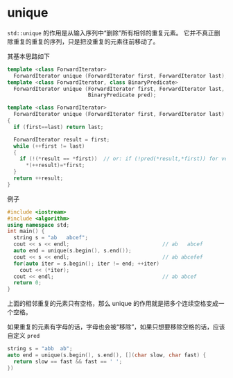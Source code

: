 # unique

`std::unique` 的作用是从输入序列中“删除”所有相邻的重复元素。
它并不真正删除重复的重复的序列，只是把没重复的元素往前移动了。

其基本思路如下

```cpp
template <class ForwardIterator>
  ForwardIterator unique (ForwardIterator first, ForwardIterator last);
template <class ForwardIterator, class BinaryPredicate>
  ForwardIterator unique (ForwardIterator first, ForwardIterator last,
                          BinaryPredicate pred);

template <class ForwardIterator>
  ForwardIterator unique (ForwardIterator first, ForwardIterator last)
{
  if (first==last) return last;

  ForwardIterator result = first;
  while (++first != last)
  {
    if (!(*result == *first))  // or: if (!pred(*result,*first)) for version (2)
      *(++result)=*first;
  }
  return ++result;
}
```

例子

```cpp
#include <iostream>
#include <algorithm>
using namespace std;
int main() {
  string s = "ab   abcef";
  cout << s << endl;                              // ab   abcef
  auto end = unique(s.begin(), s.end());
  cout << s << endl;                              // ab abcefef
  for(auto iter = s.begin(); iter != end; ++iter)
    cout << (*iter);
  cout << endl;                                   // ab abcef
  return 0;
}
```

上面的相邻重复的元素只有空格，那么 unique 的作用就是把多个连续空格变成一个空格。

如果重复的元素有字母的话，字母也会被“移除”，如果只想要移除空格的话，应该自定义 `pred`

```cpp
string s = "abb  ab";
auto end = unique(s.begin(), s.end(), [](char slow, char fast) {
  return slow == fast && fast == ' ';
})
```
